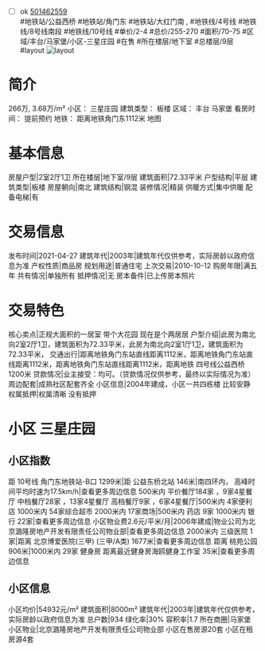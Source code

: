 - [ ] ok [501462559](https://bj.5i5j.com/ershoufang/501462559.html)  
 #地铁站/公益西桥 #地铁站/角门东 #地铁站/大红门南 ,  #地铁线/4号线 #地铁线/8号线南段 #地铁线/10号线
#单价/2-4 #总价/255-270 #面积/70-75   #区域/丰台/马家堡/小区-三星庄园 #在售 #所在楼层/地下室 #总楼层/9层 #layout 
![layout](http://image2a.5i5j.com/bdir/layout/b5408f2689424938bf0ee5c21a01efa7.jpg_P5.jpg) 
# 简介 
 266万,  3.68万/m² 
小区： 三星庄园
建筑类型： 板楼
区域： 丰台 马家堡
看房时间： 提前预约
地铁： 距离地铁角门东1112米 地图
# 基本信息 
 房屋户型|2室2厅1卫
所在楼层|地下室/9层
建筑面积|72.33平米
户型结构|平层
建筑类型|板楼
房屋朝向|南北
建筑结构|钢混
装修情况|精装
供暖方式|集中供暖
配备电梯|有
# 交易信息 
 发布时间|2021-04-27
建筑年代|2003年|建筑年代仅供参考，实际房龄以政府信息为准
产权性质|商品房
规划用途|普通住宅
上次交易|2010-10-12
购房年限|满五年
共有情况|单独所有
抵押情况|无
房本备件|已上传房本照片
# 交易特色 
 核心卖点|正规大面积的一居室 带个大花园 现在是个两居居
户型介绍|此房为南北向2室2厅1卫，建筑面积为72.33平米，此房为南北向2室1厅1卫，建筑面积为72.33平米，
交通出行|距离地铁角门东站直线距离1112米，距离地铁角门东站直线距离1112米，距离地铁角门东站直线距离1112米，距离地铁 四号线公益西桥 1200米
贷款情况|业主接受：均可。（贷款情况仅供参考，最终以实际情况为准）
周边配套|成熟社区配套齐全
小区信息|2004年建成，小区一共四栋楼 比较安静
权属抵押|权属清晰 没有抵押
# 小区 三星庄园
## 小区指数 
 距 10号线 角门东地铁站-B口 1299米|距 公益东桥北站 146米|南四环内， 高峰时间平均时速为17.5km/h|查看更多周边信息
500米内 平价餐厅184家 ，9家4星餐厅
中档餐厅28家 ，13家4星餐厅
高档餐厅9家 ，6家4星餐厅|500米内 4家便利店
1000米内 54家综合超市
2000米内 17家商场|500米内 药店 9家
1000米内 银行 22家|查看更多周边信息
小区物业费2.6元/平米/月|2006年建成|物业公司为北京潞隆房地产开发有限责任公司物业部|查看更多周边信息
2000米内 三级医院 1家|距离 北京博爱医院(三甲) (三甲/A类) 1677米|查看更多周边信息
距离 桃苑公园 906米|1000米内 29家 健身房
距离最近健身房海鸥健身工作室 35米|查看更多周边信息
## 小区信息 
 小区均价|54932元/m²
建筑面积|8000m²
建筑年代|2003年|建筑年代仅供参考，实际房龄以政府信息为准
总户数|934
绿化率|30%
容积率|1.7
所在商圈|马家堡
小区物业|北京潞隆房地产开发有限责任公司物业部
小区在售房源20套
小区在租房源4套
